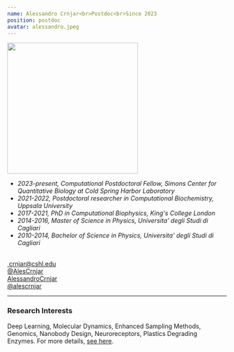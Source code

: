 ```yaml
---
name: Alessandro Crnjar<br>Postdoc<br>Since 2023
position: postdoc
avatar: alessandro.jpeg
---
```


<img width="300" src="{{site.baseurl}}/images/people/{{page.avatar}}" data-action="zoom">
<br>



- _2023-present, Computational Postdoctoral Fellow, Simons Center for Quantitative Biology at Cold Spring Harbor Laboratory_ <br>
- _2021-2022, Postdoctoral researcher in Computational Biochemistry, Uppsala University_ <br>
- _2017-2021, PhD in Computational Biophysics, King's College London_ <br>
- _2014-2016, Master of Science in Physics, Universita' degli Studi di Cagliari_ <br>
- _2010-2014, Bachelor of Science in Physics, Universita' degli Studi di Cagliari_ <br>
<br>
​
<a href="mailto:crnjar@cshl.edu"><i class="fa fa-envelope-o"></i> crnjar@cshl.edu</a><br>
<a href="https://twitter.com/AlesCrnjar"><i class="fa fa-twitter"></i> @AlesCrnjar </a><br>
<a href="https://it.linkedin.com/in/alessandro-crnjar-834394103/"><i class="fa fa-linkedin-square"></i> AlessandroCrnjar</a><br>
<a href="https://github.com/alescrnjar"><i class="fa fa-github"></i> @alescrnjar </a><br>

<hr>

### Research Interests

Deep Learning, Molecular Dynamics, Enhanced Sampling Methods, Genomics, Nanobody Design, Neuroreceptors, Plastics Degrading Enzymes. For more details, [see here](https://scholar.google.com/citations?user=ASvuZZAAAAAJ&hl=it).
<br>
<br>
<br>

&nbsp;
&nbsp;
&nbsp;
&nbsp;
&nbsp;
&nbsp;
&nbsp;
&nbsp;
&nbsp;
&nbsp;
&nbsp;
&nbsp;
&nbsp;
&nbsp;
&nbsp;
&nbsp;
&nbsp;
&nbsp;
&nbsp;
&nbsp;
&nbsp;
&nbsp;
&nbsp;
&nbsp;

